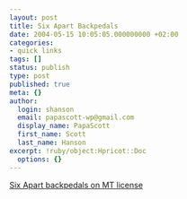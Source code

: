 ```yaml
---
layout: post
title: Six Apart Backpedals
date: 2004-05-15 10:05:05.000000000 +02:00
categories:
- quick links
tags: []
status: publish
type: post
published: true
meta: {}
author:
  login: shanson
  email: papascott-wp@gmail.com
  display_name: PapaScott
  first_name: Scott
  last_name: Hanson
excerpt: !ruby/object:Hpricot::Doc
  options: {}
---
```

<p><a title="Cheaper, and more confusing" href="http://www.sixapart.com/log/2004/05/movable_type_30.shtml">Six Apart backpedals on MT license</a></p>
